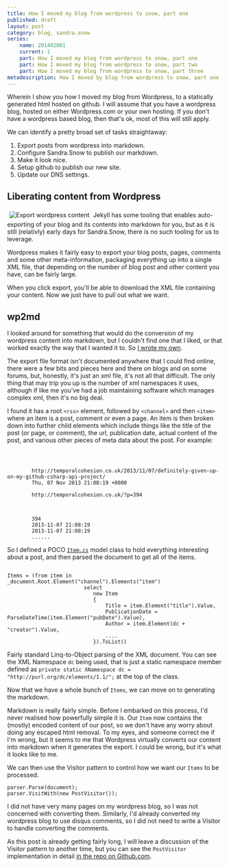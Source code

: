 ```yaml
---
title: How I moved my blog from wordpress to snow, part one
published: draft
layout: post
category: blog, sandra.snow
series:
    name: 201402001
    current: 1
    part: How I moved my blog from wordpress to snow, part one
    part: How I moved my blog from wordpress to snow, part two
    part: How I moved my blog from wordpress to snow, part three
metadescription: How I moved by blog from wordpress to snow, part one
---
```


Wherein I show you how I moved my blog from Wordpress, to a statically generated html hosted on github. I will assume that you have a wordpress blog, hosted on either Wordpress.com or your own hosting. If you don't have a wordpress based blog, then that's ok, most of this will still apply.

We can identify a pretty broad set of tasks straightaway:

1. Export posts from wordpress into markdown.
2. Configure Sandra.Snow to publish our markdown.
3. Make it look nice.
4. Setup github to publish our new site.
5. Update our DNS settings.

## Liberating content from Wordpress
<img src="../../../../../images/wordpress-export.png" alt="Export wordpress content" class="pull-left" style="padding: 5px;">
Jekyll has some tooling that enables auto-exporting of your blog and its contents into markdown for you, but as it is still (relativly) early days for Sandra.Snow, there is no such tooling for us to leverage.

Wordpress makes it fairly easy to export your blog posts, pages, comments and some other meta-information, packaging everything up into a single XML file, that depending on the number of blog post and other content you have, can be fairly large.

When you click export, you'll be able to download the XML file containing your content. Now we just have to pull out what we want.

## wp2md
I looked around for something that would do the conversion of my wordpress content into markdown, but I couldn't find one that I liked, or that worked exactly the way that I wanted it to. So [I wrote my own](https://github.com/sgrassie/wp2md.net).

The export file format isn't documented anywhere that I could find online, there were a few bits and pieces here and there on blogs and on some forums, but, honestly, it's just an xml file, it's not all that difficult. The only thing that may trip you up is the number of xml namespaces it uses, although if like me you've had a job maintaining software which manages complex xml, then it's no big deal.

I found it has a root ```<rss>``` element, followed by ```<channel>``` and then ```<item>``` where an item is a post, comment or even a page. An item is then broken down into further child elements which include things like the title of the post (or page, or comment), the url, publication date, actual content of the post, and various other pieces of meta data about the post. For example:

<pre><code>
<item>
				<title>Definitely given up on my github-csharp-api project</title>
		<link>http://temporalcohesion.co.uk/2013/11/07/definitely-given-up-on-my-github-csharp-api-project/</link>
		<pubDate>Thu, 07 Nov 2013 21:08:19 +0000</pubDate>
		<dc:creator><![CDATA[stuart]]></dc:creator>
		<guid isPermaLink="false">http://temporalcohesion.co.uk/?p=394</guid>
		<description></description>
		<content:encoded><![CDATA[Not that I'd spent much time working on it lately. The fine folks at github have released Ocktokit.net, a C# library for accessing the github api. It's an official api - it renders my crappy project useless, so I'm putting it down completely.

I will not work on it anymore.]]></content:encoded>
		<excerpt:encoded><![CDATA[]]></excerpt:encoded>
		<wp:post_id>394</wp:post_id>
		<wp:post_date>2013-11-07 21:08:19</wp:post_date>
		<wp:post_date_gmt>2013-11-07 21:08:19</wp:post_date_gmt>
		......
</code></pre>

So I defined a POCO [```Item.cs```](https://github.com/sgrassie/wp2md.net/blob/master/wp2md/Item.cs) model class to hold everything interesting about a post, and then parsed the document to get all of the items.

<pre><code>
Items = (from item in _document.Root.Element("channel").Elements("item")
                         select
                            new Item
                            {
                                Title = item.Element("title").Value,
                                PublicationDate = ParseDateTime(item.Element("pubDate").Value),
                                Author = item.Element(dc + "creator").Value,
                                ....
                            }).ToList()
</code></pre>
Fairly standard Linq-to-Object parsing of the XML document. You can see the XML Namespace ```dc``` being used, that is just a static namespace member defined as ```private static XNamespace dc = "http://purl.org/dc/elements/1.1/";``` at the top of the class.

Now that we have a whole bunch of ```Items```, we can move on to generating the markdown.

Markdown is really fairly simple. Before I embarked on this process, I'd never realised how powerfully simple it is. Our ```Item``` now contains the (mostly) encoded content of our post, so we don't have any worry about doing any escaped html removal. To my eyes, and someone correct me if I'm wrong, but it seems to me that Wordpress virtually converts our content into markdown when it generates the export. I could be wrong, but it's what it looks like to me.

We can then use the Visitor pattern to control how we want our ```Items``` to be processed.

    parser.Parse(document);
    parser.VisitWith(new PostVisitor());

I did not have very many pages on my wordpress blog, so I was not concerned with converting them. Similarly, I'd already converted my wordpress blog to use disqus comments, so I did not need to write a Visitor to handle converting the comments.

As this post is already getting fairly long, I will leave a discussion of the Visitor pattern to another time, but you can see the ```PostVisitor``` implementation in detail [in the repo on Github.com](https://github.com/sgrassie/wp2md.net/blob/master/wp2md/Visitor.cs).
